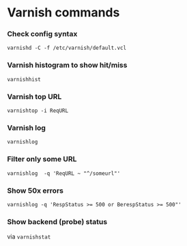 Varnish commands
==============

### Check config syntax
`varnishd -C -f /etc/varnish/default.vcl`

### Varnish histogram to show hit/miss
`varnishhist`

### Varnish top URL
`varnishtop -i ReqURL`

### Varnish log
`varnishlog`

### Filter only some URL
`varnishlog  -q 'ReqURL ~ "^/someurl"'`

### Show 50x errors
`varnishlog -q 'RespStatus >= 500 or BerespStatus >= 500"'`

### Show backend (probe) status
via `varnishstat`
